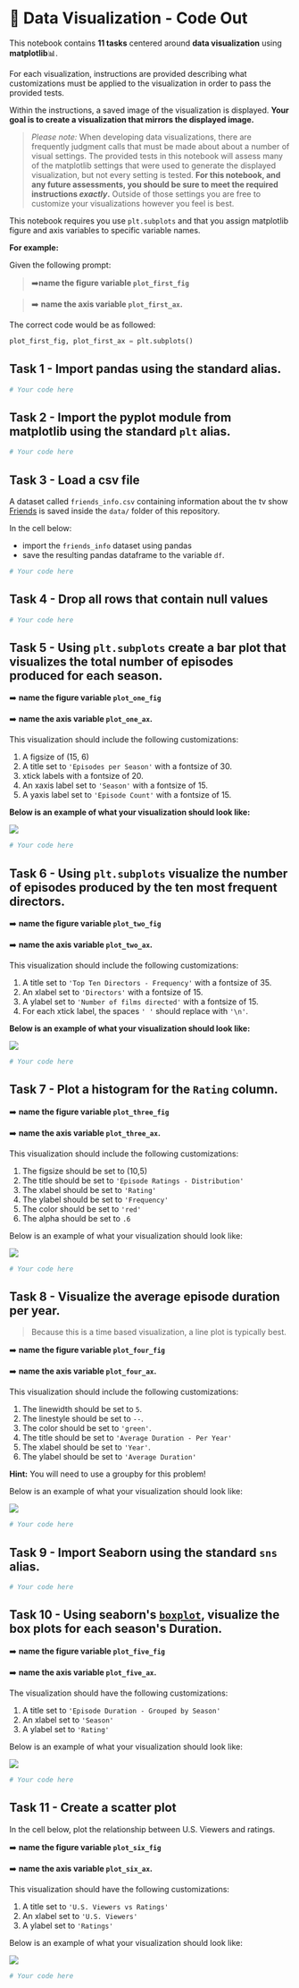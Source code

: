 # 📒 Data Visualization - Code Out

This notebook contains **11 tasks** centered around **data visualization** using **matplotlib**📊. 


For each visualization, instructions are provided describing what customizations must be applied to the visualization in order to pass the provided tests. 

Within the instructions, a saved image of the visualization is displayed. **Your goal is to create a visualization that mirrors the displayed image.**
> *Please note:* When developing data visualizations, there are frequently judgment calls that must be made about about a number of visual settings. The provided tests in this notebook will assess many of the matplotlib settings that were used to generate the displayed visualization, but not every setting is tested. **For this notebook, and any future assessments, you should be sure to meet the required instructions *exactly*.** Outside of those settings you are free to customize your visualizations however you feel is best.

This notebook requires you use `plt.subplots` and that you assign matplotlib figure and axis variables to specific variable names.

**For example:**

Given the following prompt:



>➡️**name the figure variable `plot_first_fig`**

>➡️ **name the axis variable `plot_first_ax`.**


The correct code would be as followed:

```python
plot_first_fig, plot_first_ax = plt.subplots()
```

## Task 1 - Import pandas using the standard alias.


```python
# Your code here
```

## Task 2 - Import the pyplot module from matplotlib using the standard `plt` alias.


```python
# Your code here
```

## Task 3 - Load a csv file

A dataset called `friends_info.csv` containing information about the tv show [Friends](https://en.wikipedia.org/wiki/Friends) is saved inside the `data/` folder of this repository.

In the cell below:
- import the `friends_info` dataset using pandas
- save the resulting pandas dataframe to the variable `df`.


```python
# Your code here
```

## Task 4 - Drop all rows that contain null values


```python
# Your code here
```

## Task 5 - Using `plt.subplots` create a bar plot that visualizes the total number of episodes produced for each season. 

➡️ **name the figure variable `plot_one_fig`**

➡️ **name the axis variable `plot_one_ax`.**


This visualization should include the following customizations:
1. A figsize of (15, 6)
2. A title set to `'Episodes per Season'` with a fontsize of 30.
3. xtick labels with a fontsize of 20.
4. An xaxis label set to `'Season'` with a fontsize of 15.
5. A yaxis label set to `'Episode Count'` with a fontsize of 15.


**Below is an example of what your visualization should look like:**

![](static/episodes_per_season.png)


```python
# Your code here
```

## Task 6 - Using `plt.subplots` visualize the number of episodes produced by the ten most frequent directors.

➡️ **name the figure variable `plot_two_fig`**

➡️ **name the axis variable `plot_two_ax`.**

This visualization should include the following customizations:

1. A title set to `'Top Ten Directors - Frequency'` with a fontsize of 35.
2. An xlabel set to `'Directors'` with a fontsize of 15.
3. A ylabel set to `'Number of films directed'` with a fontsize of 15.
4. For each xtick label, the spaces `' '` should replace with `'\n'`.

**Below is an example of what your visualization should look like:**

![](static/director_frequency.png)


```python
# Your code here
```

## Task 7 - Plot a histogram for the `Rating` column.

➡️ **name the figure variable `plot_three_fig`**

➡️ **name the axis variable `plot_three_ax`.**

This visualization should include the following customizations:
1. The figsize should be set to (10,5)
2. The title should be set to `'Episode Ratings - Distribution'`
3. The xlabel should be set to `'Rating'`
4. The ylabel should be set to `'Frequency'`
5. The color should be set to `'red'`
6. The alpha should be set to `.6`

Below is an example of what your visualization should look like:

![](static/ratings_distribution.png)


```python
# Your code here
```

## Task 8 - Visualize the average episode duration per year. 
> Because this is a time based visualization, a line plot is typically best.

➡️ **name the figure variable `plot_four_fig`**

➡️ **name the axis variable `plot_four_ax`.**

This visualization should include the following customizations:
1. The linewidth should be set to `5`.
2. The linestyle should be set to `--`.
3. The color should be set to `'green'`.
4. The title should be set to `'Average Duration - Per Year'`
5. The xlabel should be set to `'Year'`.
6. The ylabel should be set to `'Average Duration'`

**Hint:** You will need to use a groupby for this problem!

Below is an example of what your visualization should look like:

 
![](static/yearly_duration.png)


```python
# Your code here
```

## Task 9 - Import Seaborn using the standard `sns` alias.


```python
# Your code here
```

## Task 10 - Using seaborn's [`boxplot`](https://seaborn.pydata.org/generated/seaborn.boxplot.html), visualize the box plots for each season's Duration. 

➡️ **name the figure variable `plot_five_fig`**

➡️ **name the axis variable `plot_five_ax`.**

The visualization should have the following customizations:
1. A title set to `'Episode Duration - Grouped by Season'`
2. An xlabel set to `'Season'`
3. A ylabel set to `'Rating'`

Below is an example of what your visualization should look like:

![](static/season_duration_boxplot.png)


```python
# Your code here
```

## Task 11 - Create a scatter plot

In the cell below, plot the relationship between U.S. Viewers and ratings.

➡️ **name the figure variable `plot_six_fig`**

➡️ **name the axis variable `plot_six_ax`.**

This visualization should have the following customizations:
1. A title set to `'U.S. Viewers vs Ratings'`
2. An xlabel set to `'U.S. Viewers'`
3. A ylabel set to `'Ratings'`

Below is an example of what your visualization should look like:

![](static/viewers_vs_ratings.png)


```python
# Your code here
```
